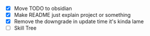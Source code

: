 - [x] Move TODO to obsidian
- [x] Make README just explain project or something
- [x] Remove the downgrade in update time it's kinda lame
- [ ] Skill Tree